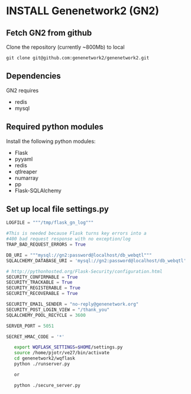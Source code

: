 # INSTALL Genenetwork2 (GN2)

## Fetch GN2 from github

Clone the repository (currently ~800Mb) to local

    git clone git@github.com:genenetwork2/genenetwork2.git

## Dependencies

GN2 requires

* redis
* mysql

## Required python modules

Install the following python modules:

* Flask
* pyyaml
* redis
* qtlreaper
* numarray
* pp
* Flask-SQLAlchemy

## Set up local file settings.py

```python
LOGFILE = """/tmp/flask_gn_log"""

#This is needed because Flask turns key errors into a
#400 bad request response with no exception/log
TRAP_BAD_REQUEST_ERRORS = True

DB_URI = """mysql://gn2:password@localhost/db_webqtl"""
SQLALCHEMY_DATABASE_URI = 'mysql://gn2:password@localhost/db_webqtl'

# http://pythonhosted.org/Flask-Security/configuration.html
SECURITY_CONFIRMABLE = True
SECURITY_TRACKABLE = True
SECURITY_REGISTERABLE = True
SECURITY_RECOVERABLE = True

SECURITY_EMAIL_SENDER = "no-reply@genenetwork.org"
SECURITY_POST_LOGIN_VIEW = "/thank_you"
SQLALCHEMY_POOL_RECYCLE = 3600

SERVER_PORT = 5051

SECRET_HMAC_CODE = '*'
```

```sh
   export WQFLASK_SETTINGS=$HOME/settings.py
   source /home/pjotr/ve27/bin/activate  
   cd genenetwork2/wqflask
   python ./runserver.py

   or

   python ./secure_server.py
```

